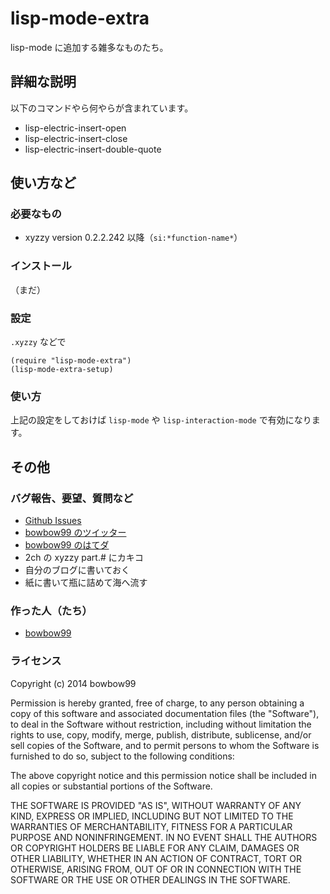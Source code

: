 lisp-mode-extra
===============
lisp-mode に追加する雑多なものたち。

詳細な説明
----------
以下のコマンドやら何やらが含まれています。

* lisp-electric-insert-open
* lisp-electric-insert-close
* lisp-electric-insert-double-quote


使い方など
----------

### 必要なもの
* xyzzy version 0.2.2.242 以降（`si:*function-name*`）

### インストール
（まだ）

### 設定
`.xyzzy` などで

    (require "lisp-mode-extra")
    (lisp-mode-extra-setup)

### 使い方
上記の設定をしておけば `lisp-mode` や `lisp-interaction-mode` で有効になります。


その他
------

### バグ報告、要望、質問など
* [Github Issues](https://github.com/bowbow99/xyzzy.lisp-mode-extra/issues)
* [bowbow99 のツイッター](https://twitter.com/bowbow99)
* [bowbow99 のはてダ](http://d.hatena.ne.jp/bowbow99)
* 2ch の xyzzy part.# にカキコ
* 自分のブログに書いておく
* 紙に書いて瓶に詰めて海へ流す

### 作った人（たち）

* [bowbow99](https://github.com/bowbow99)

### ライセンス

Copyright (c) 2014 bowbow99

Permission is hereby granted, free of charge, to any person obtaining a copy
of this software and associated documentation files (the "Software"), to deal
in the Software without restriction, including without limitation the rights
to use, copy, modify, merge, publish, distribute, sublicense, and/or sell
copies of the Software, and to permit persons to whom the Software is
furnished to do so, subject to the following conditions:

The above copyright notice and this permission notice shall be included in
all copies or substantial portions of the Software.

THE SOFTWARE IS PROVIDED "AS IS", WITHOUT WARRANTY OF ANY KIND, EXPRESS OR
IMPLIED, INCLUDING BUT NOT LIMITED TO THE WARRANTIES OF MERCHANTABILITY,
FITNESS FOR A PARTICULAR PURPOSE AND NONINFRINGEMENT. IN NO EVENT SHALL THE
AUTHORS OR COPYRIGHT HOLDERS BE LIABLE FOR ANY CLAIM, DAMAGES OR OTHER
LIABILITY, WHETHER IN AN ACTION OF CONTRACT, TORT OR OTHERWISE, ARISING FROM,
OUT OF OR IN CONNECTION WITH THE SOFTWARE OR THE USE OR OTHER DEALINGS IN
THE SOFTWARE.
